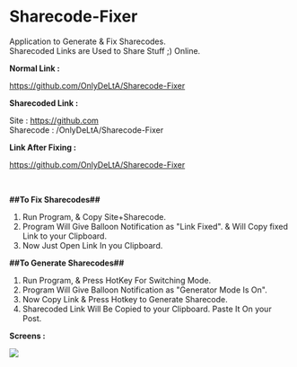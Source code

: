 # Sharecode-Fixer
Application to Generate &amp; Fix Sharecodes. <br />
Sharecoded Links are Used to Share Stuff ;) Online.

<strong>Normal Link :</strong> 

https://github.com/OnlyDeLtA/Sharecode-Fixer

<strong>Sharecoded Link :</strong>

Site : https://github.com <br />
Sharecode : /OnlyDeLtA/Sharecode-Fixer

<strong>Link After Fixing :</strong>

https://github.com/OnlyDeLtA/Sharecode-Fixer

</br>


<strong>##To Fix Sharecodes##</strong>

1. Run Program, & Copy Site+Sharecode.</br>
2. Program Will Give Balloon Notification as "Link Fixed". & Will Copy fixed Link to your Clipboard.</br>
3. Now Just Open Link In you Clipboard.</br>


<strong>##To Generate Sharecodes##</strong>

1. Run Program, & Press HotKey For Switching Mode.</br>
2. Program Will Give Balloon Notification as "Generator Mode Is On".</br>
3. Now Copy Link & Press Hotkey to Generate Sharecode.</br>
4. Sharecoded Link Will Be Copied to your Clipboard. Paste It On your Post.</br>

<strong>Screens :</strong></br>

<img src="https://i.imgur.com/Vny4GXy.png">
